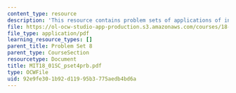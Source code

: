 ```yaml
---
content_type: resource
description: 'This resource contains problem sets of applications of integration. '
file: https://ol-ocw-studio-app-production.s3.amazonaws.com/courses/18-01sc-single-variable-calculus-fall-2010/92e9fe301b92d11995b3775aedb4bd6a_MIT18_01SC_pset4prb.pdf
file_type: application/pdf
learning_resource_types: []
parent_title: Problem Set 8
parent_type: CourseSection
resourcetype: Document
title: MIT18_01SC_pset4prb.pdf
type: OCWFile
uid: 92e9fe30-1b92-d119-95b3-775aedb4bd6a
---
```

